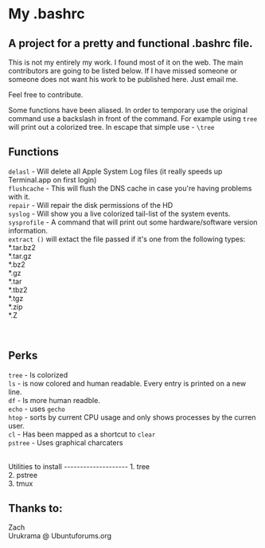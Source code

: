 My .bashrc
=========
A project for a pretty and functional .bashrc file. 
---------------------------------------------------

This is not my entirely my work. I found most of it on the web. 
The main contributors are going to be listed below. If I have missed someone or someone does not want his work to be 
published here. Just email me. 

Feel free to contribute.

Some functions have been aliased. In order to temporary use the original command use a backslash in front of the command.
For example using `tree` will print out a colorized tree.
In escape that simple use - `\tree`


Functions
---------
`delasl` - Will delete all Apple System Log files (it really speeds up Terminal.app on first login) <br/>
`flushcache` - This will flush the DNS cache in case you're having problems with it. <br/>
`repair` - Will repair the disk permissions of the HD <br/>
`syslog` - Will show you a live colorized tail-list of the system events. <br/>
`sysprofile` - A command that will print out some hardware/software version information.
<br/>
`extract ()` will extact the file passed if it's one from the following types:<br/>
	*.tar.bz2 <br/>
	*.tar.gz <br/>
	*.bz2 <br/>
	*.gz <br/>
	*.tar <br/>
	*.tbz2 <br/>
	*.tgz <br/>
	*.zip <br/>
	*.Z <br/>

<br/>


Perks
-----

`tree` - Is colorized <br/>
`ls` - is now colored and human readable. Every entry is printed on a new line. <br/>
`df` - Is more human readble.<br/>
`echo` - uses `gecho` <br/>
`htop` - sorts by current CPU usage and only shows processes by the curren user. <br/>
`cl` - Has been mapped as a shortcut to `clear` <br/>
`pstree` - Uses graphical charcaters<br/>

<br/>
Utilities to install
--------------------
1. tree <br/>
2. pstree <br/>
3. tmux <br/>

Thanks to:
----------
Zach<br/>
Urukrama @ Ubuntuforums.org<br/>